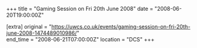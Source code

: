 +++
title = "Gaming Session on Fri 20th June 2008"
date = "2008-06-20T19:00:00Z"

[extra]
original = "https://uwcs.co.uk/events/gaming-session-on-fri-20th-june-2008-1474489010986/"    
end_time = "2008-06-21T07:00:00Z"
location = "DCS"
+++



